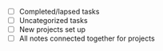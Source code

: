 - [ ] Completed/lapsed tasks 
- [ ] Uncategorized tasks
- [ ] New projects set up
- [ ] All notes connected together for projects